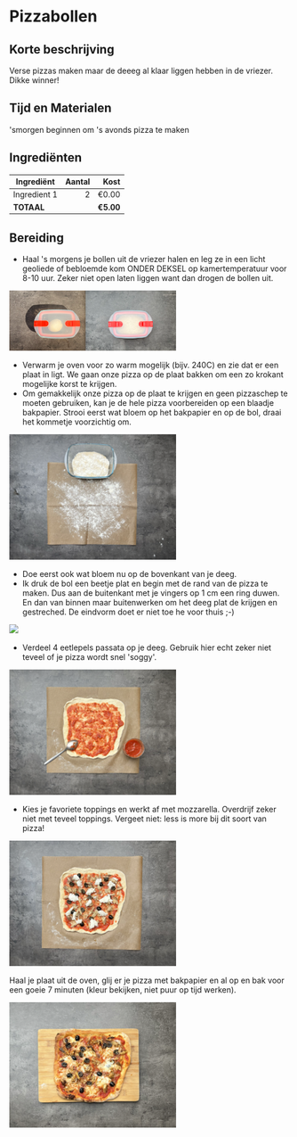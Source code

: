 # Pizzabollen
## Korte beschrijving
Verse pizzas maken maar de deeeg al klaar liggen hebben in de vriezer. Dikke winner!

## Tijd en Materialen
'smorgen beginnen om 's avonds pizza te maken

## Ingrediënten
| Ingrediënt | Aantal | Kost |
|----------|-------------:|------:|
| Ingredient 1 | 2 | €0.00 |
| **TOTAAL** || **€5.00** |

## Bereiding
* Haal 's morgens je bollen uit de vriezer halen en leg ze in een licht geoliede of bebloemde kom ONDER DEKSEL op kamertemperatuur voor 8-10 uur. Zeker niet open laten liggen want dan drogen de bollen uit.

<img src="/Assets/Pictures/Pizzabollen_potteke.png" width="300">

* Verwarm je oven voor zo warm mogelijk (bijv. 240C) en zie dat er een plaat in ligt. We gaan onze pizza op de plaat bakken om een zo krokant mogelijke korst te krijgen.
* Om gemakkelijk onze pizza op de plaat te krijgen en geen pizzaschep te moeten gebruiken, kan je de hele pizza voorbereiden op een blaadje bakpapier. Strooi eerst wat bloem op het bakpapier en op de bol, draai het kommetje voorzichtig om.

<img src="/Assets/Pictures/Pizzabollen_bakpapier.png" width="300">

* Doe eerst ook wat bloem nu op de bovenkant van je deeg.
* Ik druk de bol een beetje plat en begin met de rand van de pizza te maken. Dus aan de buitenkant met je vingers op 1 cm een ring duwen. En dan van binnen maar buitenwerken om het deeg plat de krijgen en gestreched. De eindvorm doet er niet toe he voor thuis ;-) 
  
<img src="/Assets/Pictures/Pizzabollen_platmaken.png" width="300">

* Verdeel 4 eetlepels passata op je deeg. Gebruik hier echt zeker niet teveel of je pizza wordt snel 'soggy'.

<img src="/Assets/Pictures/Pizzabollen_saus.png" width="300">

* Kies je favoriete toppings en werkt af met mozzarella. Overdrijf zeker niet met teveel toppings. Vergeet niet: less is more bij dit soort van pizza!

<img src="/Assets/Pictures/Pizzabollen_toppings.png" width="300">

Haal je plaat uit de oven, glij er je pizza met bakpapier en al op en bak voor een goeie 7 minuten (kleur bekijken, niet puur op tijd werken).

<img src="/Assets/Pictures/Pizzabollen_gebakken.png" width="300">
